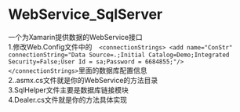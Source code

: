 # WebService_SqlServer
一个为Xamarin提供数据的WebService接口  
1.修改Web.Config文件中的`  <connectionStrings>
    <add name="ConStr" connectionString="Data Source=.;Initial Catalog=Demo;Integrated Security=False;User Id = sa;Password = 6684855;"/>
  </connectionStrings>`里面的数据库配置信息  
 2..asmx.cs文件就是你的WebService的方法目录  
 3.SqlHelper文件主要是数据库链接模块  
 4.Dealer.cs文件就是你的方法具体实现
